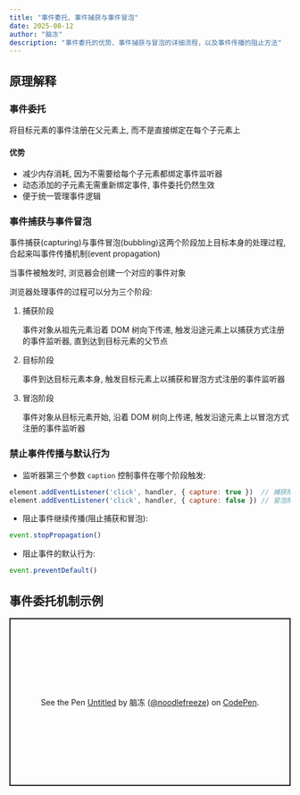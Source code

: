 ```yaml
---
title: "事件委托、事件捕获与事件冒泡"
date: 2025-08-12
author: "脑冻"
description: "事件委托的优势、事件捕获与冒泡的详细流程，以及事件传播的阻止方法"
---
```


## 原理解释

### 事件委托

将目标元素的事件注册在父元素上, 而不是直接绑定在每个子元素上

#### 优势

- 减少内存消耗, 因为不需要给每个子元素都绑定事件监听器
- 动态添加的子元素无需重新绑定事件, 事件委托仍然生效
- 便于统一管理事件逻辑

### 事件捕获与事件冒泡

事件捕获(capturing)与事件冒泡(bubbling)这两个阶段加上目标本身的处理过程, 合起来叫事件传播机制(event propagation)

当事件被触发时, 浏览器会创建一个对应的事件对象

浏览器处理事件的过程可以分为三个阶段:

1. 捕获阶段

    事件对象从祖先元素沿着 DOM 树向下传递, 触发沿途元素上以捕获方式注册的事件监听器, 直到达到目标元素的父节点

2. 目标阶段

    事件到达目标元素本身, 触发目标元素上以捕获和冒泡方式注册的事件监听器

3. 冒泡阶段

    事件对象从目标元素开始, 沿着 DOM 树向上传递, 触发沿途元素上以冒泡方式注册的事件监听器

### 禁止事件传播与默认行为

- 监听器第三个参数 `caption` 控制事件在哪个阶段触发:

```js
element.addEventListener('click', handler, { capture: true })  // 捕获阶段触发
element.addEventListener('click', handler, { capture: false }) // 冒泡阶段触发（默认）
```

- 阻止事件继续传播(阻止捕获和冒泡):

```js
event.stopPropagation()
```

- 阻止事件的默认行为:

```js
event.preventDefault()
```

## 事件委托机制示例

<p class="codepen" data-height="300" data-default-tab="result" data-slug-hash="gbaGyNB" data-pen-title="Untitled" data-user="noodlefreeze" style="height: 300px; box-sizing: border-box; display: flex; align-items: center; justify-content: center; border: 2px solid; margin: 1em 0; padding: 1em;">
  <span>See the Pen <a href="https://codepen.io/noodlefreeze/pen/gbaGyNB">
  Untitled</a> by 脑冻 (<a href="https://codepen.io/noodlefreeze">@noodlefreeze</a>)
  on <a href="https://codepen.io">CodePen</a>.</span>
</p>
<script async src="https://public.codepenassets.com/embed/index.js"></script>